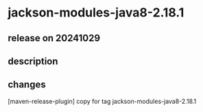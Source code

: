 # jackson-modules-java8-2.18.1

## release on 20241029
## description
## changes
[maven-release-plugin] copy for tag jackson-modules-java8-2.18.1

